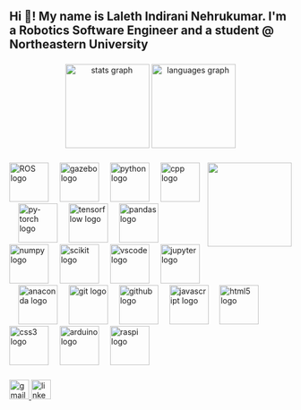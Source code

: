 <h2 align="left">Hi 👋! My name is Laleth Indirani Nehrukumar. I'm a Robotics Software Engineer and a student @ Northeastern University</h2>

###

<div align="center">
  <img src="https://github-readme-stats.vercel.app/api?username=laleth15&hide_title=false&hide_rank=false&show_icons=true&include_all_commits=true&count_private=true&disable_animations=false&theme=dracula&locale=en&hide_border=false" height="150" alt="stats graph"  />
  <img src="https://github-readme-stats.vercel.app/api/top-langs?username=laleth15&locale=en&hide_title=false&layout=compact&card_width=320&langs_count=5&theme=dracula&hide_border=false" height="150" alt="languages graph"  />
</div>

###

<img align="right" height="150" src="https://i.imgflip.com/65efzo.gif"  />

###

<div align="left">
  
  <img src="https://cdn.jsdelivr.net/gh/devicons/devicon@latest/icons/ros/ros-original.svg" height="70" alt="ROS logo"/>
  <img width="12" />
  <img src="https://cdn.jsdelivr.net/gh/devicons/devicon@latest/icons/gazebo/gazebo-original.svg" height="70" alt="gazebo logo"/>
  <img width="12" />
  <img src="https://cdn.jsdelivr.net/gh/devicons/devicon/icons/python/python-original.svg" height="70" alt="python logo"  />
  <img width="12" />
  <img src="https://cdn.jsdelivr.net/gh/devicons/devicon@latest/icons/cplusplus/cplusplus-original.svg" height="70" alt="cpp logo"/>
  <img width="12" />
  <img src="https://cdn.jsdelivr.net/gh/devicons/devicon@latest/icons/pytorch/pytorch-original.svg" height="70" alt="py-torch logo"/>
  <img width="12" />
  <img src="https://cdn.jsdelivr.net/gh/devicons/devicon@latest/icons/tensorflow/tensorflow-original.svg" height="70" alt="tensorflow logo"/>
  <img width="12" />
  <img src="https://cdn.jsdelivr.net/gh/devicons/devicon@latest/icons/pandas/pandas-original.svg" height="70" alt="pandas logo"/>
  <img width="12" />
  <img src="https://cdn.jsdelivr.net/gh/devicons/devicon@latest/icons/numpy/numpy-original.svg" height="70" alt="numpy logo"/>
  <img width="12" />
  <img src="https://cdn.jsdelivr.net/gh/devicons/devicon@latest/icons/scikitlearn/scikitlearn-original.svg" height="70" alt="scikit logo"/>
  <img width="12" />
  <img src="https://cdn.jsdelivr.net/gh/devicons/devicon@latest/icons/vscode/vscode-original.svg" height="70" alt="vscode logo"/>
  <img width="12" />
  <img src="https://cdn.jsdelivr.net/gh/devicons/devicon@latest/icons/jupyter/jupyter-original.svg" height="70" alt="jupyter logo"/>
  <img width="12" />
  <img src="https://cdn.jsdelivr.net/gh/devicons/devicon@latest/icons/anaconda/anaconda-original.svg" height="70" alt="anaconda logo"/>
  <img width="12" />
  <img src="https://cdn.jsdelivr.net/gh/devicons/devicon@latest/icons/git/git-original.svg" height="70" alt="git logo"/>
  <img width="12" />
  <img src="https://cdn.jsdelivr.net/gh/devicons/devicon@latest/icons/github/github-original.svg" height="70" alt="github logo"/>
  <img width="12" />
  <img src="https://cdn.jsdelivr.net/gh/devicons/devicon/icons/javascript/javascript-original.svg" height="70" alt="javascript logo"  />
  <img width="12" />
  <img src="https://cdn.jsdelivr.net/gh/devicons/devicon/icons/html5/html5-original.svg" height="70" alt="html5 logo"  />
  <img width="12" />
  <img src="https://cdn.jsdelivr.net/gh/devicons/devicon/icons/css3/css3-original.svg" height="70" alt="css3 logo"  />
  <img width="12" />
  <img src="https://cdn.jsdelivr.net/gh/devicons/devicon@latest/icons/arduino/arduino-original.svg" height="70" alt="arduino logo"  />
  <img width="12" />
  <img src="https://cdn.jsdelivr.net/gh/devicons/devicon@latest/icons/raspberrypi/raspberrypi-original.svg" height="70" alt="raspi logo"  />
  <img width="12" />       
  
</div>

###

<div align="left">
  <a href="mailto:lalethkumar9448@gmail.com">
    <img src="https://img.shields.io/static/v1?message=Gmail&logo=gmail&label=&color=D14836&logoColor=white&labelColor=&style=for-the-badge" height="35" alt="gmail logo"  /> 
  </a>
  <a href="https://www.linkedin.com/in/laleth-indirani-nehrukumar-2b731216b/" target="_blank">
    <img src="https://img.shields.io/static/v1?message=LinkedIn&logo=linkedin&label=&color=0077B5&logoColor=white&labelColor=&style=for-the-badge" height="35" alt="linkedin logo"  />
  </a>
</div>

###

<!---
laleth15/laleth15 is a ✨ special ✨ repository because its `README.md` (this file) appears on your GitHub profile.
You can click the Preview link to take a look at your changes.
--->
